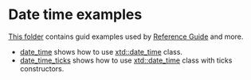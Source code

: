 # Date time examples

[This folder](.) contains guid examples used by [Reference Guide](https://codedocs.xyz/gammasoft71/xtd/) and more.

* [date_time](date_time/README.md) shows how to use [xtd::date_time](../../../src/xtd.core/include/xtd/datte_time.h) class.
* [date_time_ticks](date_time_ticks/README.md) shows how to use [xtd::date_time](../../../src/xtd.core/include/xtd/datte_time.h) class with ticks constructors.
